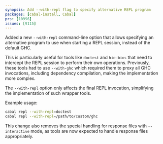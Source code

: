 ```yaml
---
synopsis: Add --with-repl flag to specify alternative REPL program
packages: [cabal-install, Cabal]
prs: [10996]
issues: [9115]
---
```


Added a new `--with-repl` command-line option that allows specifying an alternative
program to use when starting a REPL session, instead of the default GHC.

This is particularly useful for tools like `doctest` and `hie-bios` that need to
intercept the REPL session to perform their own operations. Previously, these tools
had to use `--with-ghc` which required them to proxy all GHC invocations, including
dependency compilation, making the implementation more complex.

The `--with-repl` option only affects the final REPL invocation, simplifying the
implementation of such wrapper tools.

Example usage:
```bash
cabal repl --with-repl=doctest
cabal repl --with-repl=/path/to/custom/ghc
```

This change also removes the special handling for response files with `--interactive`
mode, as tools are now expected to handle response files appropriately.

